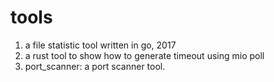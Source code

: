 # tools

1. a file statistic tool written in go, 2017
2. a rust tool to show how to generate timeout using mio poll
3. port_scanner: a port scanner tool.
